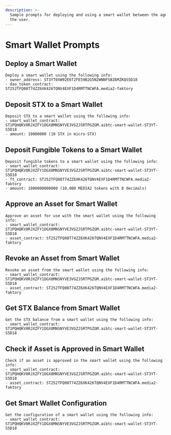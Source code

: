 ```yaml
---
description: >-
  Sample prompts for deploying and using a smart wallet between the agent and
  the user.
---
```


# Smart Wallet Prompts

## Deploy a Smart Wallet

```
Deploy a smart wallet using the following info:
- owner_address: ST3YT0XW92E6T2FE59B2G5N2WNNFSBZ6MZKQS5D18
- dao_token_contract: ST252TFQ08T74ZZ6XK426TQNV4EXF1D4RMTTNCWFA.media2-faktory
```

## Deposit STX to a Smart Wallet

```
Deposit STX to a smart wallet using the following info:
- smart_wallet_contract: ST1PQHQKV0RJXZFY1DGX8MNSNYVE3VGZJSRTPGZGM.aibtc-smart-wallet-ST3YT-S5D18
- amount: 10000000 (10 STX in micro-STX)
```

## Deposit Fungible Tokens to a Smart Wallet

```
Deposit fungible tokens to a smart wallet using the following info:
- smart_wallet_contract: ST1PQHQKV0RJXZFY1DGX8MNSNYVE3VGZJSRTPGZGM.aibtc-smart-wallet-ST3YT-S5D18
- ft_contract: ST252TFQ08T74ZZ6XK426TQNV4EXF1D4RMTTNCWFA.media2-faktory
- amount: 1000000000000 (10,000 MEDIA2 tokens with 8 decimals)
```

## Approve an Asset for Smart Wallet

```
Approve an asset for use with the smart wallet using the following info:
- smart_wallet_contract: ST1PQHQKV0RJXZFY1DGX8MNSNYVE3VGZJSRTPGZGM.aibtc-smart-wallet-ST3YT-S5D18
- asset_contract: ST252TFQ08T74ZZ6XK426TQNV4EXF1D4RMTTNCWFA.media2-faktory
```

## Revoke an Asset from Smart Wallet

```
Revoke an asset from the smart wallet using the following info:
- smart_wallet_contract: ST1PQHQKV0RJXZFY1DGX8MNSNYVE3VGZJSRTPGZGM.aibtc-smart-wallet-ST3YT-S5D18
- asset_contract: ST252TFQ08T74ZZ6XK426TQNV4EXF1D4RMTTNCWFA.media2-faktory
```

## Get STX Balance from Smart Wallet

```
Get the STX balance from a smart wallet using the following info:
- smart_wallet_contract: ST1PQHQKV0RJXZFY1DGX8MNSNYVE3VGZJSRTPGZGM.aibtc-smart-wallet-ST3YT-S5D18
```

## Check if Asset is Approved in Smart Wallet

```
Check if an asset is approved in the smart wallet using the following info:
- smart_wallet_contract: ST1PQHQKV0RJXZFY1DGX8MNSNYVE3VGZJSRTPGZGM.aibtc-smart-wallet-ST3YT-S5D18
- asset_contract: ST252TFQ08T74ZZ6XK426TQNV4EXF1D4RMTTNCWFA.media2-faktory
```

## Get Smart Wallet Configuration

```
Get the configuration of a smart wallet using the following info:
- smart_wallet_contract: ST1PQHQKV0RJXZFY1DGX8MNSNYVE3VGZJSRTPGZGM.aibtc-smart-wallet-ST3YT-S5D18
```
